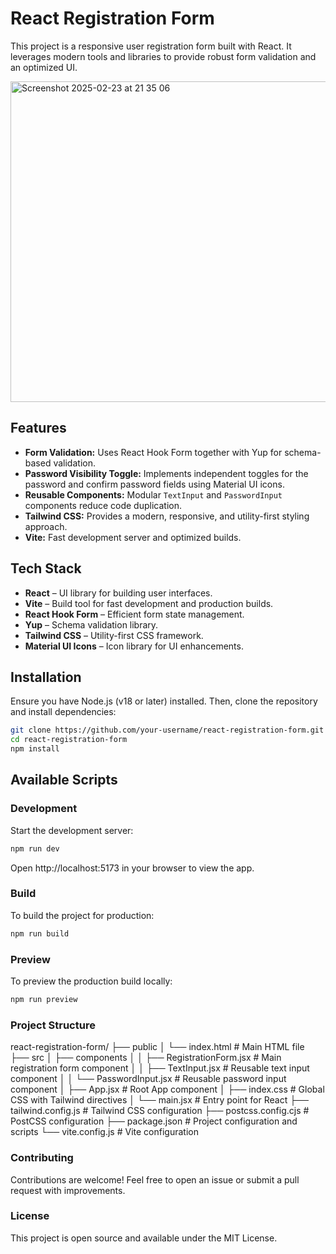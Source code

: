# React Registration Form

This project is a responsive user registration form built with React. It leverages modern tools and libraries to provide robust form validation and an optimized UI.

<img width="513" alt="Screenshot 2025-02-23 at 21 35 06" src="https://github.com/user-attachments/assets/3e68e971-d663-45ef-ad44-b3949041fc66" />


## Features

- **Form Validation:** Uses React Hook Form together with Yup for schema-based validation.
- **Password Visibility Toggle:** Implements independent toggles for the password and confirm password fields using Material UI icons.
- **Reusable Components:** Modular `TextInput` and `PasswordInput` components reduce code duplication.
- **Tailwind CSS:** Provides a modern, responsive, and utility-first styling approach.
- **Vite:** Fast development server and optimized builds.

## Tech Stack

- **React** – UI library for building user interfaces.
- **Vite** – Build tool for fast development and production builds.
- **React Hook Form** – Efficient form state management.
- **Yup** – Schema validation library.
- **Tailwind CSS** – Utility-first CSS framework.
- **Material UI Icons** – Icon library for UI enhancements.

## Installation

Ensure you have Node.js (v18 or later) installed. Then, clone the repository and install dependencies:

```bash
git clone https://github.com/your-username/react-registration-form.git
cd react-registration-form
npm install
```

 ## Available Scripts

### Development

Start the development server:

```bash
npm run dev
```

Open http://localhost:5173 in your browser to view the app.

### Build

To build the project for production:

```bash
npm run build
```

### Preview

To preview the production build locally:

```bash
npm run preview
```

### Project Structure

react-registration-form/
├── public
│   └── index.html         # Main HTML file
├── src
│   ├── components
│   │   ├── RegistrationForm.jsx  # Main registration form component
│   │   ├── TextInput.jsx  # Reusable text input component
│   │   └── PasswordInput.jsx  # Reusable password input component
│   ├── App.jsx            # Root App component
│   ├── index.css          # Global CSS with Tailwind directives
│   └── main.jsx           # Entry point for React
├── tailwind.config.js     # Tailwind CSS configuration
├── postcss.config.cjs     # PostCSS configuration
├── package.json           # Project configuration and scripts
└── vite.config.js         # Vite configuration


### Contributing
Contributions are welcome! Feel free to open an issue or submit a pull request with improvements.

### License
This project is open source and available under the MIT License.

